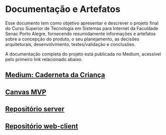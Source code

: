# Documentação e Artefatos

Esse documento tem como objetivo apresentar e descrever o projeto final do Curso Superior de Tecnologia em Sistemas para Internet da Faculdade Senac Porto Alegre, fornecendo resumidamente informações e artefatos sobre a concepção do produto, o seu planejamento, as decisões arquiteturais, desenvolvimento, testes/validação e conclusões.

A documentação completa do projeto está publicada no Medium, acessível pelo primeiro link relacionado abaixo.

## [Medium: Caderneta da Criança](https://medium.com/@grosa.ict/caderneta-da-crianca-b97e5db1cdfe)

## [Canvas MVP](artifacts/Canvas_MVP.png)
<!-- ![Canvas MVP](artifacts/Canvas_MVP.png) -->

## [Repositório server](https://github.com/grosaict/CDC-server)

## [Repositório web-client](https://github.com/grosaict/CDC-web-client)